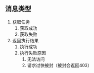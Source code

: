 ## 消息类型

1. 获取任务
    1. 获取成功
    2. 获取失败
2. 返回执行结果
    1. 执行成功
    2. 执行失败原因
        1. 无法访问
        2. 请求过快被封（被封会返回403）

